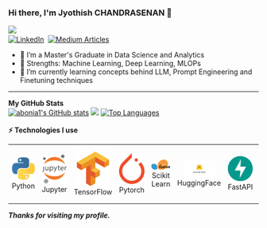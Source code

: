 ### Hi there, I'm Jyothish CHANDRASENAN 👋

![](https://komarev.com/ghpvc/?username=jyothish&color=green)  
[![LinkedIn](https://img.shields.io/badge/linkedin-%230077B5.svg?style=for-the-badge&logo=linkedin&logoColor=white)](https://www.linkedin.com/in/jyothishchandrasenan/)&nbsp; [![Medium Articles](https://img.shields.io/badge/medium-%230077B5.svg?style=for-the-badge&logo=medium&logoColor=white)](https://medium.com/@jkcg-tech)

- 🔭 I’m a Master's Graduate in Data Science and Analytics
- 💪 Strengths: Machine Learning, Deep Learning, MLOPs
- 🌱 I’m currently learning concepts behind LLM, Prompt Engineering and Finetuning techniques

 ---
  <div>
  <b>My GitHub Stats</b><br />
    <a href="http://www.github.com/jkcg-learning"><img src="https://github-readme-stats.vercel.app/api?username=jkcg-learning&show_icons=true&hide=&count_private=true&title_color=0891b2&text_color=ffffff&icon_color=0891b2&bg_color=1c1917&hide_border=true&show_icons=true" alt="abonia1's GitHub stats" /></a>
    <a href="http://www.github.com/jkcg-learning"><img src="https://github-readme-streak-stats.herokuapp.com/?user=jkcg-learning&stroke=ffffff&background=1c1917&ring=0891b2&fire=0891b2&currStreakNum=ffffff&currStreakLabel=0891b2&sideNums=ffffff&sideLabels=ffffff&dates=ffffff&hide_border=true" /></a>
    <a href="https://github.com/jkcg-learning" align="left"><img src="https://github-readme-stats.vercel.app/api/top-langs/?username=jkcg-learning&langs_count=10&title_color=0891b2&text_color=ffffff&icon_color=0891b2&bg_color=1c1917&hide_border=true&locale=en&custom_title=Top%20%Languages" alt="Top Languages" /></a>
  </div>                <br> <b>⚡ Technologies I use </b>
      <div align="center">
    <table align="center">
        <tr>
            <td align="center" width="140" height="112.43">
                <img src="./assets/icons/python.jpeg" width="65px"/>
                <br /> Python
            </td>
            <td align="center" width="140" height="112.43">
                <img src="./assets/icons/jupyter.png" width="65px"/>
                <br /> Jupyter
            </td>
            <td align="center" width="140" height="112.43">
                <img src="./assets/icons/tensorflow.png" width="65px"/>
                <br /> TensorFlow
            </td>
            <td align="center" width="140" height="112.43">
                <img src="./assets/icons/pytorch.png" width="65px"/>
                <br /> Pytorch
            </td>
            <td align="center" width="140" height="112.43">
                <img src="./assets/icons/scikitlearn.png" width="65px"/>
                <br /> Scikit Learn
            </td>
            <td align="center" width="140" height="112.43">
                <img src="./assets/icons/huggingface.png" width="65px"/>
                <br /> HuggingFace
            </td>
            <td align="center" width="140" height="112.43">
                <img src="./assets/icons/fastapi.png" width="65px"/>
                <br /> FastAPI
            </td>
            <td align="center" width="140" height="112.43">
                <img src="./assets/icons/docker.png" width="65px"/>
                <br /> Docker
            </td>
            <td align="center" width="140" height="112.43">
                <img src="./assets/icons/kubeflow.png" width="65px"/>
                <br /> Kubeflow
            </td>
            <td align="center" width="140" height="112.43">
                <img src="./assets/icons/gcp.png" width="65px"/>
                <br /> GCP
            </td>
            <td align="center" width="140" height="112.43">
                <img src="./assets/icons/azure.png" width="65px"/>
                <br /> Azure
            </td>
        </tr>
    </table>
    </div>


***Thanks for visiting my profile.***

